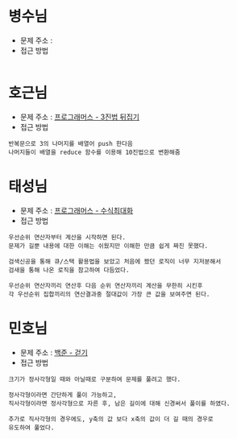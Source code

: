 # 병수님
- 문제 주소 : []()
- 접근 방법
```text
```

# 호근님
- 문제 주소 : [프로그래머스 - 3진법 뒤집기](https://programmers.co.kr/learn/courses/30/lessons/68935?language=javascript)
- 접근 방법
```
반복문으로 3의 나머지를 배열어 push 한다음
나머지들이 배열을 reduce 함수를 이용해 10진법으로 변환해줌
```

# 태성님
- 문제 주소 : [프로그래머스 - 수식최대화](https://programmers.co.kr/learn/courses/30/lessons/67257)
- 접근 방법
```text
우선순위 연산자부터 계산을 시작하면 된다.
문제가 길뿐 내용에 대한 이해는 쉬웠지만 이해한 만큼 쉽게 짜진 못했다.

검색신공을 통해 큐/스택 활용법을 보았고 처음에 짰던 로직이 너무 지저분해서
검새을 통해 나온 로직을 참고하여 다듬었다.

우선순위 연산자끼리 연산후 다음 순위 연산자끼리 계산을 무한히 시킨후
각 우선순위 집합끼리의 연산결과중 절대값이 가장 큰 값을 보여주면 된다.
```

# 민호님
- 문제 주소 : [백준 - 걷기](https://www.acmicpc.net/problem/1459)
- 접근 방법
```text
크기가 정사각형일 때와 아닐때로 구분하여 문제를 풀려고 했다.

정사각형이라면 간단하게 풀이 가능하고,
직사각형이라면 정사각형으로 자른 후, 남은 길이에 대해 신경써서 풀이를 하였다.

추가로 직사각형의 경우에도, y축의 값 보다 x축의 값이 더 길 때의 경우로
유도하여 풀었다.
```
